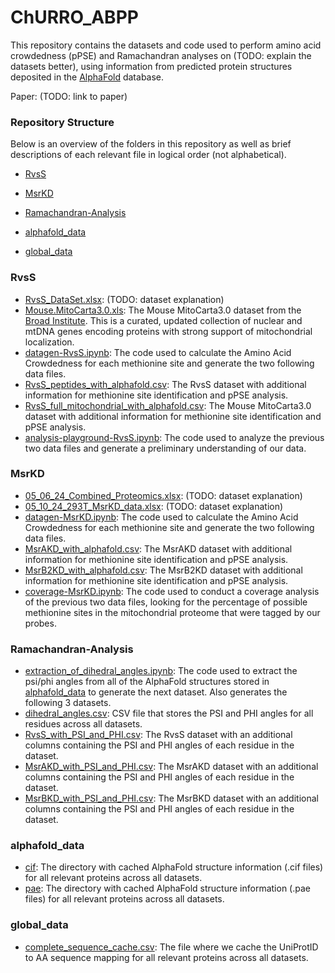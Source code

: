 # ChURRO_ABPP

This repository contains the datasets and code used to perform amino acid crowdedness (pPSE) and Ramachandran analyses on (TODO: explain the datasets better), using information from predicted protein structures deposited in the [AlphaFold](https://alphafold.ebi.ac.uk/) database.

Paper: (TODO: link to paper)

### Repository Structure

Below is an overview of the folders in this repository as well as brief descriptions of each relevant file in logical order (not alphabetical).

- [RvsS](#RvsS)

- [MsrKD](#MsrKD)

- [Ramachandran-Analysis](#Ramachandran-Analysis)

- [alphafold_data](#alphafold_data)

- [global_data](#global_data)

### RvsS

- [RvsS_DataSet.xlsx](/RvsS/RvsS_DataSet.xlsx): (TODO: dataset explanation)
- [Mouse.MitoCarta3.0.xls](/RvsS/Mouse.MitoCarta3.0.xls): The Mouse MitoCarta3.0 dataset from the [Broad Institute](https://www.broadinstitute.org/mitocarta/mitocarta30-inventory-mammalian-mitochondrial-proteins-and-pathways). This is a curated, updated collection of nuclear and mtDNA genes encoding proteins with strong support of mitochondrial localization.
- [datagen-RvsS.ipynb](/RvsS/datagen-RvsS.ipynb): The code used to calculate the Amino Acid Crowdedness for each methionine site and generate the two following data files.
- [RvsS_peptides_with_alphafold.csv](/RvsS/RvsS_peptides_with_alphafold.csv): The RvsS dataset with additional information for methionine site identification and pPSE analysis.
- [RvsS_full_mitochondrial_with_alphafold.csv](/RvsS/RvsS_full_mitochondrial_with_alphafold.csv): The Mouse MitoCarta3.0 dataset with additional information for methionine site identification and pPSE analysis.
- [analysis-playground-RvsS.ipynb](/RvsS/analysis-playground-RvsS.ipynb): The code used to analyze the previous two data files and generate a preliminary understanding of our data.

### MsrKD

- [05_06_24_Combined_Proteomics.xlsx](/MsrKD/05_06_24_Combined_Proteomics.xlsx): (TODO: dataset explanation)
- [05_10_24_293T_MsrKD_data.xlsx](/MsrKD/05_10_24_293T_MsrKD_data.xlsx): (TODO: dataset explanation)
- [datagen-MsrKD.ipynb](/RvsS/datagen-RvsS.ipynb): The code used to calculate the Amino Acid Crowdedness for each methionine site and generate the two following data files.
- [MsrAKD_with_alphafold.csv](/MsrKD/MsrAKD_with_alphafold.csv): The MsrAKD dataset with additional information for methionine site identification and pPSE analysis.
- [MsrB2KD_with_alphafold.csv](/MsrKD/MsrB2KD_with_alphafold.csv): The MsrB2KD dataset with additional information for methionine site identification and pPSE analysis.
- [coverage-MsrKD.ipynb](/MsrKD/coverage-MsrKD.ipynb): The code used to conduct a coverage analysis of the previous two data files, looking for the percentage of possible methionine sites in the mitochondrial proteome that were tagged by our probes.

### Ramachandran-Analysis

- [extraction_of_dihedral_angles.ipynb](/Ramachandran-Analysis/extraction_of_dihedral_angles.ipynb): The code used to extract the psi/phi angles from all of the AlphaFold structures stored in [alphafold_data](/alphafold_data/) to generate the next dataset. Also generates the following 3 datasets.
- [dihedral_angles.csv](/Ramachandran-Analysis/dihedral_angles.csv): CSV file that stores the PSI and PHI angles for all residues across all datasets.
- [RvsS_with_PSI_and_PHI.csv](/Ramachandran-Analysis/RvsS_with_PSI_and_PHI.csv): The RvsS dataset with an additional columns containing the PSI and PHI angles of each residue in the dataset.
- [MsrAKD_with_PSI_and_PHI.csv](/Ramachandran-Analysis/MsrAKD_with_PSI_and_PHI.csv): The MsrAKD dataset with an additional columns containing the PSI and PHI angles of each residue in the dataset.
- [MsrBKD_with_PSI_and_PHI.csv](/Ramachandran-Analysis/MsrBKD_with_PSI_and_PHI.csv): The MsrBKD dataset with an additional columns containing the PSI and PHI angles of each residue in the dataset.

### alphafold_data

- [cif](/alphafold_data/cif): The directory with cached AlphaFold structure information (.cif files) for all relevant proteins across all datasets.
- [pae](/alphafold_data/pae): The directory with cached AlphaFold structure information (.pae files) for all relevant proteins across all datasets.

### global_data

- [complete_sequence_cache.csv](/global_data/complete_sequence_cache.csv): The file where we cache the UniProtID to AA sequence mapping for all relevant proteins across all datasets.
